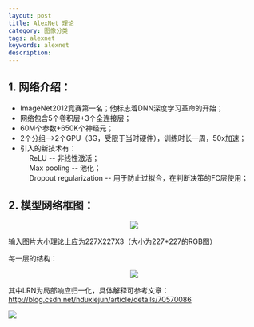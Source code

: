 ```yaml
---
layout: post
title: AlexNet 理论
category: 图像分类
tags: alexnet
keywords: alexnet
description:
---
```


## 1. 网络介绍：

* ImageNet2012竞赛第一名；他标志着DNN深度学习革命的开始；
* 网络包含5个卷积层+3个全连接层；
* 60M个参数+650K个神经元；
* 2个分组——>2个GPU（3G，受限于当时硬件），训练时长一周，50x加速；
* 引入的新技术有：<br>
&emsp;
ReLU -- 非线性激活；<br>
&emsp;
Max pooling -- 池化；<br>
&emsp;
Dropout regularization -- 用于防止过拟合，在判断决策的FC层使用；

## 2. 模型网络框图：

<div style="text-align:center">

<img src="https://raw.githubusercontent.com/chiemon/chiemon.github.io/master/img/Alexnet-1.png">

</div>

输入图片大小理论上应为227X227X3（大小为227*227的RGB图）

每一层的结构：

<div style="text-align:center">

<img src="https://raw.githubusercontent.com/chiemon/chiemon.github.io/master/img/Alexnet-2.png">

</div>

其中LRN为局部响应归一化，具体解释可参考文章：
<http://blog.csdn.net/hduxiejun/article/details/70570086>

<img src="https://raw.githubusercontent.com/chiemon/chiemon.github.io/master/img/Alexnet-3.png">